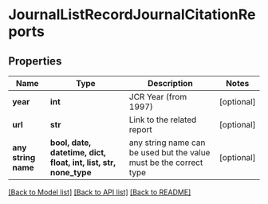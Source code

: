 # JournalListRecordJournalCitationReports


## Properties
Name | Type | Description | Notes
------------ | ------------- | ------------- | -------------
**year** | **int** | JCR Year (from 1997) | [optional] 
**url** | **str** | Link to the related report | [optional] 
**any string name** | **bool, date, datetime, dict, float, int, list, str, none_type** | any string name can be used but the value must be the correct type | [optional]

[[Back to Model list]](../README.md#documentation-for-models) [[Back to API list]](../README.md#documentation-for-api-endpoints) [[Back to README]](../README.md)


